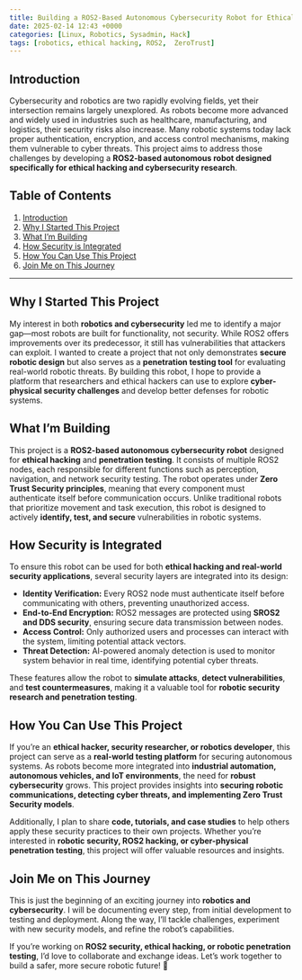 ```yaml
---
title: Building a ROS2-Based Autonomous Cybersecurity Robot for Ethical Hacking
date: 2025-02-14 12:43 +0000
categories: [Linux, Robotics, Sysadmin, Hack]
tags: [robotics, ethical hacking, ROS2,  ZeroTrust]
---
```



## **Introduction**  
Cybersecurity and robotics are two rapidly evolving fields, yet their intersection remains largely unexplored. As robots become more advanced and widely used in industries such as healthcare, manufacturing, and logistics, their security risks also increase. Many robotic systems today lack proper authentication, encryption, and access control mechanisms, making them vulnerable to cyber threats. This project aims to address those challenges by developing a **ROS2-based autonomous robot designed specifically for ethical hacking and cybersecurity research**.  

## **Table of Contents**  
1. [Introduction](#introduction)  
2. [Why I Started This Project](#why-i-started-this-project)  
3. [What I’m Building](#what-im-building)  
4. [How Security is Integrated](#how-security-is-integrated)  
5. [How You Can Use This Project](#how-you-can-use-this-project)  
6. [Join Me on This Journey](#join-me-on-this-journey)  

---
## **Why I Started This Project**  
My interest in both **robotics and cybersecurity** led me to identify a major gap—most robots are built for functionality, not security. While ROS2 offers improvements over its predecessor, it still has vulnerabilities that attackers can exploit. I wanted to create a project that not only demonstrates **secure robotic design** but also serves as a **penetration testing tool** for evaluating real-world robotic threats. By building this robot, I hope to provide a platform that researchers and ethical hackers can use to explore **cyber-physical security challenges** and develop better defenses for robotic systems.  

## **What I’m Building**  
This project is a **ROS2-based autonomous cybersecurity robot** designed for **ethical hacking** and **penetration testing**. It consists of multiple ROS2 nodes, each responsible for different functions such as perception, navigation, and network security testing. The robot operates under **Zero Trust Security principles**, meaning that every component must authenticate itself before communication occurs. Unlike traditional robots that prioritize movement and task execution, this robot is designed to actively **identify, test, and secure** vulnerabilities in robotic systems.  

## **How Security is Integrated**  
To ensure this robot can be used for both **ethical hacking and real-world security applications**, several security layers are integrated into its design:  

- **Identity Verification:** Every ROS2 node must authenticate itself before communicating with others, preventing unauthorized access.  
- **End-to-End Encryption:** ROS2 messages are protected using **SROS2 and DDS security**, ensuring secure data transmission between nodes.  
- **Access Control:** Only authorized users and processes can interact with the system, limiting potential attack vectors.  
- **Threat Detection:** AI-powered anomaly detection is used to monitor system behavior in real time, identifying potential cyber threats.  

These features allow the robot to **simulate attacks**, **detect vulnerabilities**, and **test countermeasures**, making it a valuable tool for **robotic security research and penetration testing**.  

## **How You Can Use This Project**  
If you’re an **ethical hacker, security researcher, or robotics developer**, this project can serve as a **real-world testing platform** for securing autonomous systems. As robots become more integrated into **industrial automation, autonomous vehicles, and IoT environments**, the need for **robust cybersecurity** grows. This project provides insights into **securing robotic communications, detecting cyber threats, and implementing Zero Trust Security models**.  

Additionally, I plan to share **code, tutorials, and case studies** to help others apply these security practices to their own projects. Whether you’re interested in **robotic security, ROS2 hacking, or cyber-physical penetration testing**, this project will offer valuable resources and insights.  

## **Join Me on This Journey**  
This is just the beginning of an exciting journey into **robotics and cybersecurity**. I will be documenting every step, from initial development to testing and deployment. Along the way, I’ll tackle challenges, experiment with new security models, and refine the robot’s capabilities.  

If you’re working on **ROS2 security, ethical hacking, or robotic penetration testing**, I’d love to collaborate and exchange ideas. Let’s work together to build a safer, more secure robotic future! 🚀  
